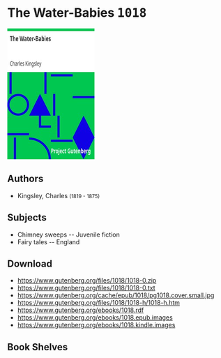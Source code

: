 # The Water-Babies <kbd>1018</kbd>

![](./cover.medium.jpg "")

## Authors


 - Kingsley, Charles <small>(1819 - 1875)</small>

## Subjects


 - Chimney sweeps -- Juvenile fiction
 - Fairy tales -- England

## Download


 - https://www.gutenberg.org/files/1018/1018-0.zip
 - https://www.gutenberg.org/files/1018/1018-0.txt
 - https://www.gutenberg.org/cache/epub/1018/pg1018.cover.small.jpg
 - https://www.gutenberg.org/files/1018/1018-h/1018-h.htm
 - https://www.gutenberg.org/ebooks/1018.rdf
 - https://www.gutenberg.org/ebooks/1018.epub.images
 - https://www.gutenberg.org/ebooks/1018.kindle.images

## Book Shelves


